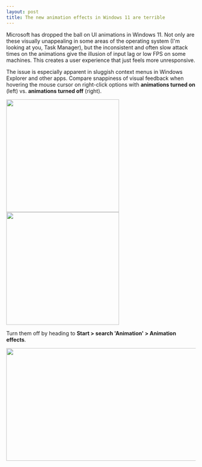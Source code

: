 ```yaml
---
layout: post
title: The new animation effects in Windows 11 are terrible
---
```


Microsoft has dropped the ball on UI animations in Windows 11. Not only are these visually unappealing in some areas of the operating system (I'm looking at you, Task Manager), but the inconsistent and often slow attack times on the animations give the illusion of input lag or low FPS on some machines. This creates a user experience that just feels more unresponsive.

The issue is especially apparent in sluggish context menus in Windows Explorer and other apps. Compare snappiness of visual feedback when hovering the mouse cursor on right-click options with **animations turned on** (left) vs. **animations turned off** (right).

<img src="{{ site.baseurl }}/images/win11-anims-on.gif" width="300" height="300"> <img src="{{ site.baseurl }}/images/win11-anims-off.gif" width="300" height="300">

Turn them off by heading to **Start > search 'Animation' > Animation effects**.

<img src="{{ site.baseurl }}/images/win11-anims-settings.png" width="600" height="300">
